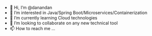 - 👋 Hi, I’m @danandan
- 👀 I’m interested in Java/Spring Boot/Microservices/Containerization 
- 🌱 I’m currently learning Cloud technologies
- 💞️ I’m looking to collaborate on any new technical tool
- 📫 How to reach me ...

<!---
danandan/danandan is a ✨ special ✨ repository because its `README.md` (this file) appears on your GitHub profile.
You can click the Preview link to take a look at your changes.
--->
